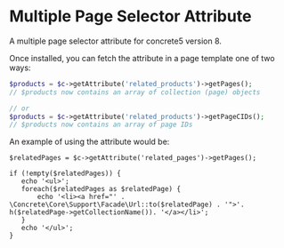 # Multiple Page Selector Attribute

A multiple page selector attribute for concrete5 version 8.

Once installed, you can fetch the attribute in a page template one of two ways:

```php
$products = $c->getAttribute('related_products')->getPages();
// $products now contains an array of collection (page) objects

// or 
$products = $c->getAttribute('related_products')->getPageCIDs();
// $products now contains an array of page IDs

```

An example of using the attribute would be:
```
$relatedPages = $c->getAttribute('related_pages')->getPages();

if (!empty($relatedPages)) { 
   echo '<ul>';
   foreach($relatedPages as $relatedPage) {
       echo '<li><a href="' . \Concrete\Core\Support\Facade\Url::to($relatedPage) . '">'. h($relatedPage->getCollectionName()). '</a></li>';
   }
   echo '</ul>';
}
```
